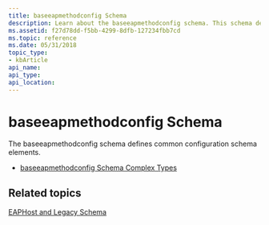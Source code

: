 ```yaml
---
title: baseeapmethodconfig Schema
description: Learn about the baseeapmethodconfig schema. This schema defines common configuration schema elements.
ms.assetid: f27d78dd-f5bb-4299-8dfb-127234fbb7cd
ms.topic: reference
ms.date: 05/31/2018
topic_type: 
- kbArticle
api_name: 
api_type: 
api_location: 
---
```


# baseeapmethodconfig Schema

The baseeapmethodconfig schema defines common configuration schema elements.

-   [baseeapmethodconfig Schema Complex Types](baseeapmethodconfigschema-complex-types.md)

## Related topics

<dl> <dt>

[EAPHost and Legacy Schema](eaphost-schemas.md)
</dt> </dl>

 

 




